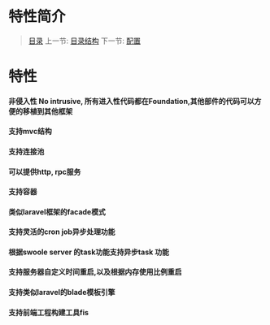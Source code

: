 #  特性简介

   > [目录](<index.md>)
   > 上一节: [目录结构](<1.3.md>)
   > 下一节: [配置](<1.5.md>)


   特性
========
#### 非侵入性 No intrusive, 所有进入性代码都在Foundation,其他部件的代码可以方便的移植到其他框架
#### 支持mvc结构
#### 支持连接池
#### 可以提供http, rpc服务
#### 支持容器
#### 类似laravel框架的facade模式
#### 支持灵活的cron job异步处理功能
#### 根据swoole server 的task功能支持异步task 功能
#### 支持服务器自定义时间重启,以及根据内存使用比例重启
#### 支持类似laravel的blade模板引擎
#### 支持前端工程构建工具fis







